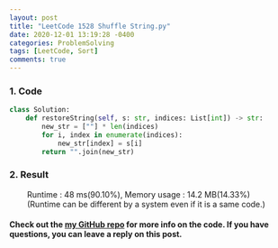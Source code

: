 ```yaml
---
layout: post
title: "LeetCode 1528 Shuffle String.py"
date: 2020-12-01 13:19:28 -0400
categories: ProblemSolving
tags: [LeetCode, Sort]
comments: true
---
```


### 1. Code
```python
class Solution:
    def restoreString(self, s: str, indices: List[int]) -> str:
        new_str = [""] * len(indices)
        for i, index in enumerate(indices):
            new_str[index] = s[i]
        return "".join(new_str)
```

### 2. Result
&nbsp;&nbsp;&nbsp;&nbsp;&nbsp;&nbsp;&nbsp;&nbsp;Runtime : 48 ms(90.10%), Memory usage : 14.2 MB(14.33%)  
&nbsp;&nbsp;&nbsp;&nbsp;&nbsp;&nbsp;&nbsp;&nbsp;(Runtime can be different by a system even if it is a same code.)

#### Check out the [my GitHub repo][hyuk-gh] for more info on the code. If you have questions, you can leave a reply on this post.
[hyuk-gh]:   https://github.com/dlgur1994/StudyAlgorithms
